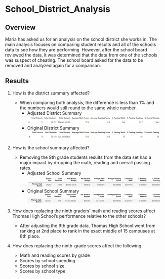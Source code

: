 # School_District_Analysis

## Overview

Maria has asked us for an analysis on the school district she works in. The main analysis focuses on comparing student results and all of the schools data to see how they are performing. However, after the school board reviewed the data, it was determined that the data from one of the schools was suspect of cheating. The school board asked for the data to be removed and analyzed again for a comparison.

## Results

1. How is the district summary affected?
   * When comparing both analysis, the difference is less than 1% and the numbers would still round to the same whole number.
     * Adjusted District Summary
       ![New Results](/Resources/new_summary_df.png)
     * Original District Summary
       ![Original Results](/Resources/old_summary_df.png)

2. How is the school summary affected?
   * Removing the 9th grade students results from the data set had a major impact by dropping the math, reading and overall passing rates.
     * Adjusted School Summary
       ![New Results](/Resources/new_school_df.png)
     * Original School Summary 
       ![Original Results](/Resources/old_school_df.png)

3. How does replacing the ninth graders’ math and reading scores affect Thomas High School’s performance relative to the other schools?
   * After adjusting the 9th grade data, Thomas High School went from ranking at 2nd place to rank in the exact middle of 15 campuses at 8th place.

4. How does replacing the ninth-grade scores affect the following:
   * Math and reading scores by grade
   * Scores by school spending
   * Scores by school size
   * Scores by school type
